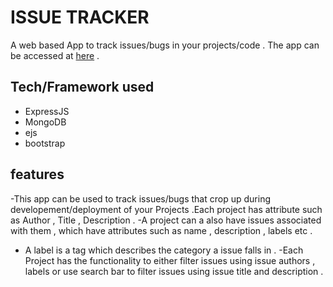 # ISSUE TRACKER
A web based App to track issues/bugs in your projects/code . The app can be accessed at [here](https://polar-wildwood-85695.herokuapp.com/)  .
## Tech/Framework used
- ExpressJS
- MongoDB
- ejs
- bootstrap

## features
-This app can be used to track issues/bugs that crop up during developement/deployment of your Projects .Each project has attribute such as Author , Title , Description .
-A project can a also have issues associated with them , which have attributes such as name , description , labels etc .
- A label is a tag which describes the category a issue falls in .
-Each Project has the functionality to  either filter issues using issue authors , labels or use search bar to filter issues using issue title and description .

